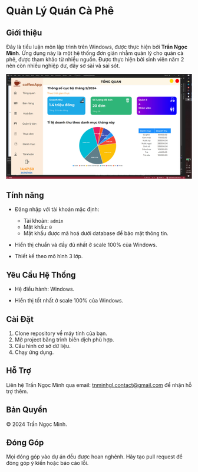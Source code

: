 # Quản Lý Quán Cà Phê

## Giới thiệu

Đây là tiểu luận môn lập trình trên Windows, được thực hiện bởi **Trần Ngọc Minh**. Ứng dụng này là một hệ thống đơn giản nhằm quản lý cho quán cà phê, được tham khảo từ nhiều nguồn. Được thực hiện bởi sinh viên năm 2 nên còn nhiều nghiệp dư, đầy sơ sài và sai sót.

![Demo](./images/demo.jpg)

## Tính năng

- Đăng nhập với tài khoản mặc định:
  - Tài khoản: `admin`
  - Mật khẩu: `0`
  - Mật khẩu được mã hoá dưới database để bảo mật thông tin.

- Hiển thị chuẩn và đầy đủ nhất ở scale 100% của Windows.

- Thiết kế theo mô hình 3 lớp.

## Yêu Cầu Hệ Thống

- Hệ điều hành: Windows.

- Hiển thị tốt nhất ở scale 100% của Windows.

## Cài Đặt

1. Clone repository về máy tính của bạn.
2. Mở project bằng trình biên dịch phù hợp.
3. Cấu hình cơ sở dữ liệu.
4. Chạy ứng dụng.

## Hỗ Trợ

Liên hệ Trần Ngọc Minh qua email: tnminhgl.contact@gmail.com để nhận hỗ trợ thêm.

## Bản Quyền

© 2024 Trần Ngọc Minh.

## Đóng Góp

Mọi đóng góp vào dự án đều được hoan nghênh. Hãy tạo pull request để đóng góp ý kiến hoặc báo cáo lỗi.
